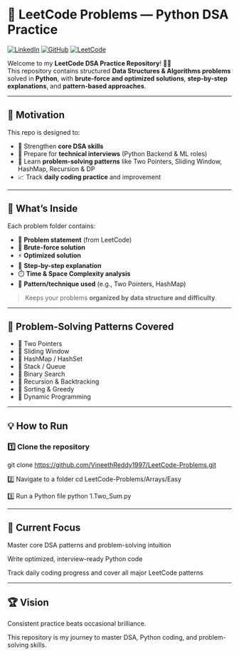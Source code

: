 # 🚀 LeetCode Problems — Python DSA Practice

[![LinkedIn](https://img.shields.io/badge/LinkedIn-%230077B5?style=for-the-badge&logo=linkedin&logoColor=white)](https://www.linkedin.com/in/vineethreddy1997/) 
[![GitHub](https://img.shields.io/badge/GitHub-%2312100E?style=for-the-badge&logo=github&logoColor=white)](https://github.com/VineethReddy1997) 
[![LeetCode](https://img.shields.io/badge/LeetCode-%23FFA116?style=for-the-badge&logo=leetcode&logoColor=white)](https://leetcode.com/u/vineethreddy07/)

Welcome to my **LeetCode DSA Practice Repository**! 👨‍💻  
This repository contains structured **Data Structures & Algorithms problems** solved in **Python**, with **brute-force and optimized solutions**, **step-by-step explanations**, and **pattern-based approaches**.

---

## 🎯 Motivation

This repo is designed to:

- 💪 Strengthen **core DSA skills**  
- 🏹 Prepare for **technical interviews** (Python Backend & ML roles)  
- 🧩 Learn **problem-solving patterns** like Two Pointers, Sliding Window, HashMap, Recursion & DP  
- 📈 Track **daily coding practice** and improvement  

---

## 🧠 What’s Inside

Each problem folder contains:

- 📄 **Problem statement** (from LeetCode)  
- 🐢 **Brute-force solution**  
- ⚡ **Optimized solution**  
- 📝 **Step-by-step explanation**  
- ⏱️ **Time & Space Complexity analysis**  
- 🎯 **Pattern/technique used** (e.g., Two Pointers, HashMap)  

> Keeps your problems **organized by data structure and difficulty**.

---

## 🧩 Problem-Solving Patterns Covered

- 🔹 Two Pointers  
- 🔹 Sliding Window  
- 🔹 HashMap / HashSet  
- 🔹 Stack / Queue  
- 🔹 Binary Search  
- 🔹 Recursion & Backtracking  
- 🔹 Sorting & Greedy  
- 🔹 Dynamic Programming  

---

## 💡 How to Run

### 1️⃣ Clone the repository

git clone https://github.com/VineethReddy1997/LeetCode-Problems.git

2️⃣ Navigate to a folder
cd LeetCode-Problems/Arrays/Easy

3️⃣ Run a Python file
python 1.Two_Sum.py

---

## 🌱 Current Focus

Master core DSA patterns and problem-solving intuition

Write optimized, interview-ready Python code

Track daily coding progress and cover all major LeetCode patterns

---
## 🏆 Vision

Consistent practice beats occasional brilliance.

This repository is my journey to master DSA, Python coding, and problem-solving skills.
